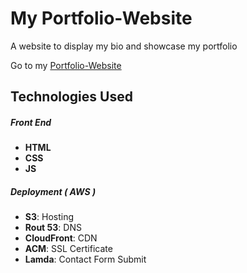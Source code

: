 # My Portfolio-Website
A website to display my bio and showcase my portfolio 

Go to my [Portfolio-Website](https://jacobguinther.com/)

## Technologies Used
##### Front End
* **HTML**
* **CSS**
* **JS**
##### Deployment ( AWS )
* **S3**: Hosting
* **Rout 53**: DNS
* **CloudFront**: CDN
* **ACM**: SSL Certificate
* **Lamda**: Contact Form Submit
